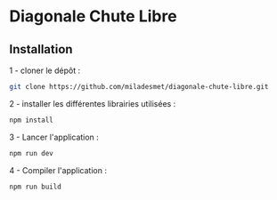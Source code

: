 # Diagonale Chute Libre

## Installation

1 - cloner le dépôt :

```bash
git clone https://github.com/miladesmet/diagonale-chute-libre.git
```

2 - installer les différentes librairies utilisées :

```bash
npm install
```

3 - Lancer l'application :

```bash
npm run dev
```

4 - Compiler l'application :

```bash
npm run build
```
